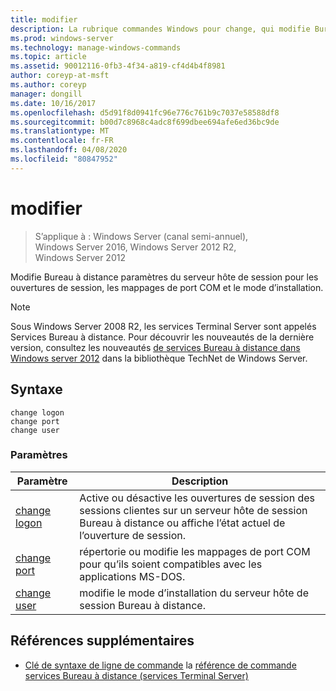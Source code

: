 ```yaml
---
title: modifier
description: La rubrique commandes Windows pour change, qui modifie Bureau à distance paramètres du serveur hôte de session pour les ouvertures de session, les mappages de port COM et le mode d’installation.
ms.prod: windows-server
ms.technology: manage-windows-commands
ms.topic: article
ms.assetid: 90012116-0fb3-4f34-a819-cf4d4b4f8981
author: coreyp-at-msft
ms.author: coreyp
manager: dongill
ms.date: 10/16/2017
ms.openlocfilehash: d5d91f8d0941fc96e776c761b9c7037e58588df8
ms.sourcegitcommit: b00d7c8968c4adc8f699dbee694afe6ed36bc9de
ms.translationtype: MT
ms.contentlocale: fr-FR
ms.lasthandoff: 04/08/2020
ms.locfileid: "80847952"
---
```

# <a name="change"></a>modifier

> S’applique à : Windows Server (canal semi-annuel), Windows Server 2016, Windows Server 2012 R2, Windows Server 2012

Modifie Bureau à distance paramètres du serveur hôte de session pour les ouvertures de session, les mappages de port COM et le mode d’installation.

> [!NOTE]
> Sous Windows Server 2008 R2, les services Terminal Server sont appelés Services Bureau à distance. Pour découvrir les nouveautés de la dernière version, consultez les nouveautés [de services Bureau à distance dans Windows server 2012](https://technet.microsoft.com/library/hh831527) dans la bibliothèque TechNet de Windows Server.

## <a name="syntax"></a>Syntaxe

 ```
 change logon
 change port
 change user
 ```
 
 ### <a name="parameters"></a>Paramètres
 
 |            Paramètre            |                                                   Description                                                   |
 |---------------------------------|-----------------------------------------------------------------------------------------------------------------|
 | [change logon](change-logon.md) | Active ou désactive les ouvertures de session des sessions clientes sur un serveur hôte de session Bureau à distance ou affiche l’état actuel de l’ouverture de session. |
 |  [change port](change-port.md)  |                répertorie ou modifie les mappages de port COM pour qu’ils soient compatibles avec les applications MS-DOS.                |
 |  [change user](change-user.md)  |                            modifie le mode d’installation du serveur hôte de session Bureau à distance.                             |
 
 ## <a name="additional-references"></a>Références supplémentaires
 - [Clé de syntaxe de ligne de commande](command-line-syntax-key.md)
 la [référence de commande services Bureau à distance (services Terminal Server)](remote-desktop-services-terminal-services-command-reference.md)
